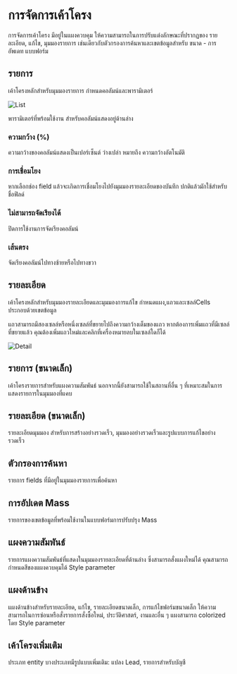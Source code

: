 # การจัดการเค้าโครง

การจัดการเค้าโครง มีอยู่ในแผงควบคุม  ให้ความสามารถในการปรับแต่งลักษณะที่ปรากฏของ รายละเอียด, แก้ไข, มุมมองรายการ เช่นเดียวกับตัวกรองการค้นหาและเขตข้อมูลสำหรับ ขนาด - การอัพเดท แบบฟอร์ม

## รายการ

เค้าโครงหลักสำหรับมุมมองรายการ กำหนดคอลัมน์และพารามิเตอร์

![List](../_static/images/administration/layout-manager/list.png)

พารามิเตอร์ที่พร้อมใช้งาน สำหรับคอลัมน์แสดงอยู่ด้านล่าง

### ความกว้าง (%)

ความกว้างของคอลัมน์แสดงเป็นเปอร์เซ็นต์ ว่างเปล่า หมายถึง ความกว้างอัตโนมัติ

### การเชื่อมโยง

หากเลือกช่อง field แล้วจะเกิดการเชื่อมโยงไปยังมุมมองรายละเอียดของบันทึก ปกติแล้วมักใช้สำหรับชื่อฟิลด์


### ไม่สามารถจัดเรียงได้

ปิดการใช้งานการจัดเรียงคอลัมน์

### เส้นตรง

จัดเรียงคอลัมน์ไปทางซ้ายหรือไปทางขวา

## รายละเอียด

เค้าโครงหลักสำหรับมุมมองรายละเอียดและมุมมองการแก้ไข กำหนดแผง,แถวและเซลล์Cells ประกอบด้วยเขตข้อมูล

แถวสามารถมีสองเซลล์หรือหนึ่งเซลล์ที่ขยายไปถึงความกว้างเต็มของแถว หากต้องการเพิ่มแถวที่มีเซลล์ที่ขยายแล้ว คุณต้องเพิ่มแถวใหม่และคลิกที่เครื่องหมายลบในเซลล์ใดก็ได้

![Detail](../_static/images/administration/layout-manager/detail.png)

## รายการ (ขนาดเล็ก)

เค้าโครงรายการสำหรับแผงความสัมพันธ์ นอกจากนี้ยังสามารถใช้ในสถานที่อื่น ๆ ที่เหมาะสมในการแสดงรายการในมุมมองที่แคบ

## รายละเอียด (ขนาดเล็ก)

รายละเอียดมุมมอง สำหรับการสร้างอย่างรวดเร็ว, มุมมองอย่างรวดเร็วและรูปแบบการแก้ไขอย่างรวดเร็ว

## ตัวกรองการค้นหา

รายการ fields ที่มีอยู่ในมุมมองรายการเพื่อค้นหา

## การอัปเดต Mass

รายการของเขตข้อมูลที่พร้อมใช้งานในแบบฟอร์มการปรับปรุง Mass

## แผงความสัมพันธ์

รายการแผงความสัมพันธ์ที่แสดงในมุมมองรายละเอียดที่ด้านล่าง ซึ่งสามารถสั่งแผงใหม่ได้  คุณสามารถกำหนดสีของแผงควบคุมได้  Style parameter

## แผงด้านข้าง

แผงด้านข้างสำหรับรายละเอียด, แก้ไข, รายละเอียดขนาดเล็ก, การแก้ไขฟอร์มขนาดเล็ก ให้ความสามารถในการซ่อนหรือสั่งรายการสั่งซื้อใหม่, ประวัติศาสตร์, งานและอื่น ๆ แผงสามารถ colorized โดย Style  parameter

## เค้าโครงเพิ่มเติม

ประเภท entity บางประเภทมีรูปแบบเพิ่มเติม: แปลง Lead, รายการสำหรับบัญชี
